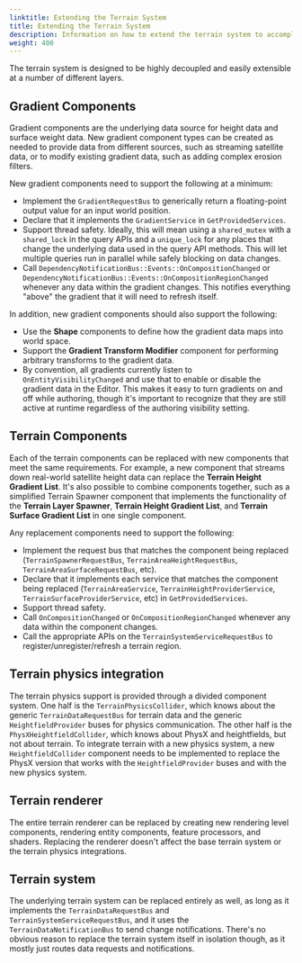 ```yaml
---
linktitle: Extending the Terrain System
title: Extending the Terrain System
description: Information on how to extend the terrain system to accomplish various goals.
weight: 400
---
```

The terrain system is designed to be highly decoupled and easily extensible at a number of different layers.

## Gradient Components

Gradient components are the underlying data source for height data and surface weight data. New gradient component types can be created as needed to provide data from different sources, such as streaming satellite data, or to modify existing gradient data, such as adding complex erosion filters.

New gradient components need to support the following at a minimum:

* Implement the `GradientRequestBus` to generically return a floating-point output value for an input world position.
* Declare that it implements the `GradientService` in `GetProvidedServices`.
* Support thread safety. Ideally, this will mean using a `shared_mutex` with a `shared_lock` in the query APIs and a `unique_lock` for any places that change the underlying data used in the query API methods. This will let multiple queries run in parallel while safely blocking on data changes.
* Call `DependencyNotificationBus::Events::OnCompositionChanged` or `DependencyNotificationBus::Events::OnCompositionRegionChanged` whenever any data within the gradient changes. This notifies everything "above" the gradient that it will need to refresh itself.

In addition, new gradient components should also support the following:

* Use the **Shape** components to define how the gradient data maps into world space.
* Support the **Gradient Transform Modifier** component for performing arbitrary transforms to the gradient data.
* By convention, all gradients currently listen to `OnEntityVisibilityChanged` and use that to enable or disable the gradient data in the Editor. This makes it easy to turn gradients on and off while authoring, though it's important to recognize that they are still active at runtime regardless of the authoring visibility setting.

## Terrain Components

Each of the terrain components can be replaced with new components that meet the same requirements. For example, a new component that streams down real-world satellite height data can replace the **Terrain Height Gradient List**. It's also possible to combine components together, such as a simplified Terrain Spawner component that implements the functionality of the **Terrain Layer Spawner**, **Terrain Height Gradient List**, and **Terrain Surface Gradient List** in one single component.

Any replacement components need to support the following:

* Implement the request bus that matches the component being replaced (`TerrainSpawnerRequestBus`, `TerrainAreaHeightRequestBus`, `TerrainAreaSurfaceRequestBus`, etc).
* Declare that it implements each service that matches the component being replaced (`TerrainAreaService`, `TerrainHeightProviderService`, `TerrainSurfaceProviderService`, etc) in `GetProvidedServices`.
* Support thread safety.
* Call `OnCompositionChanged` or `OnCompositionRegionChanged` whenever any data within the component changes.
* Call the appropriate APIs on the `TerrainSystemServiceRequestBus` to register/unregister/refresh a terrain region.

## Terrain physics integration

The terrain physics support is provided through a divided component system. One half is the `TerrainPhysicsCollider`, which knows about the generic `TerrainDataRequestBus` for terrain data and the generic `HeightfieldProvider` buses for physics communication. The other half is the `PhysXHeightfieldCollider`, which knows about PhysX and heightfields, but not about terrain. To integrate terrain with a new physics system, a new `HeightfieldCollider` component needs to be implemented to replace the PhysX version that works with the `HeightfieldProvider` buses and with the new physics system.

## Terrain renderer

The entire terrain renderer can be replaced by creating new rendering level components, rendering entity components, feature processors, and shaders. Replacing the renderer doesn't affect the base terrain system or the terrain physics integrations.

## Terrain system

The underlying terrain system can be replaced entirely as well, as long as it implements the `TerrainDataRequestBus` and `TerrainSystemServiceRequestBus`, and it uses the `TerrainDataNotificationBus` to send change notifications. There's no obvious reason to replace the terrain system itself in isolation though, as it mostly just routes data requests and notifications.
